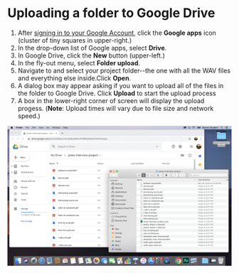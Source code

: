# Uploading a folder to Google Drive

1. After [signing in to your Google Account](/signing-in-to-your-google-account.md), click the **Google apps** icon \(cluster of tiny squares in upper-right.\)
2. In the drop-down list of Google apps, select **Drive**.
3. In Google Drive, click the **New** button \(upper-left.\)
4. In the fly-out menu, select **Folder upload**.
5. Navigate to and select your project folder--the one with all the WAV files and everything else inside.Click **Open**.
6. A dialog box may appear asking if you want to upload all of the files in the folder to Google Drive. Click **Upload** to start the upload process
7. A box in the lower-right corner of screen will display the upload progess. \(**Note**: Upload times will vary due to file size and network speed.\)

![](/assets/uploading-folder-to-google-drive.png)

